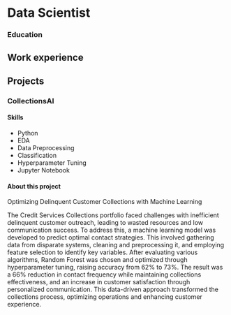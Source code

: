 # Data Scientist

### Education

## Work experience

## Projects

### CollectionsAI

#### Skills
- Python
- EDA
- Data Preprocessing
- Classification
- Hyperparameter Tuning
- Jupyter Notebook

#### About this project
Optimizing Delinquent Customer Collections with Machine Learning

The Credit Services Collections portfolio faced challenges with inefficient delinquent customer outreach, leading to wasted resources and low communication success. To address this, a machine learning model was developed to predict optimal contact strategies. This involved gathering data from disparate systems, cleaning and preprocessing it, and employing feature selection to identify key variables. After evaluating various algorithms, Random Forest was chosen and optimized through hyperparameter tuning, raising accuracy from 62% to 73%. The result was a 66% reduction in contact frequency while maintaining collections effectiveness, and an increase in customer satisfaction through personalized communication. This data-driven approach transformed the collections process, optimizing operations and enhancing customer experience.
